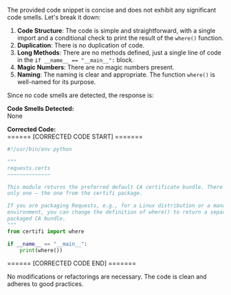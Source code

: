 The provided code snippet is concise and does not exhibit any significant code smells. Let's break it down:

1. **Code Structure**: The code is simple and straightforward, with a single import and a conditional check to print the result of the `where()` function.
2. **Duplication**: There is no duplication of code.
3. **Long Methods**: There are no methods defined, just a single line of code in the `if __name__ == "__main__":` block.
4. **Magic Numbers**: There are no magic numbers present.
5. **Naming**: The naming is clear and appropriate. The function `where()` is well-named for its purpose.

Since no code smells are detected, the response is:

**Code Smells Detected:**  
None

**Corrected Code:**  
====== [CORRECTED CODE START] =======  
```python
#!/usr/bin/env python

"""
requests.certs
~~~~~~~~~~~~~~

This module returns the preferred default CA certificate bundle. There is
only one — the one from the certifi package.

If you are packaging Requests, e.g., for a Linux distribution or a managed
environment, you can change the definition of where() to return a separately
packaged CA bundle.
"""
from certifi import where

if __name__ == "__main__":
    print(where())
```
====== [CORRECTED CODE END] =======  

No modifications or refactorings are necessary. The code is clean and adheres to good practices.